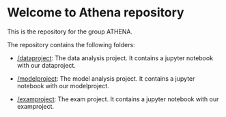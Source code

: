 # Welcome to Athena repository

This is the repository for the group ATHENA.

The repository contains the following folders:

* [/dataproject](/dataproject): The data analysis project. It contains a jupyter notebook with our dataproject. 


* [/modelproject](/modelproject):  The model analysis project. It contains a jupyter notebook with our modelproject.


* [/examproject](/examproject): The exam project. It contains a jupyter notebook with our examproject.
